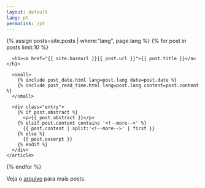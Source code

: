 ```yaml
---
layout: default
lang: pt
permalink: /pt
---
```



<div class="posts">
  {% assign posts=site.posts | where:"lang", page.lang %}
  {% for post in posts limit:10 %}
    <article class="post">

      <h1><a href="{{ site.baseurl }}{{ post.url }}">{{ post.title }}</a></h1>

      <small>
        {% include post_date.html lang=post.lang date=post.date %}
        {% include post_read_time.html lang=post.lang content=post.content %}
      </small>

      <div class="entry">
        {% if post.abstract %}
          <p>{{ post.abstract }}</p>
        {% elsif post.content contains '<!--more-->' %}
          {{ post.content | split:'<!--more-->' | first }}
        {% else %}
          {{ post.excerpt }}
        {% endif %}
      </div>
    </article>
  {% endfor %}
</div>

<p>Veja o <a href="{{ site.baseurl }}/arquivo">arquivo</a> para mais posts.</p>